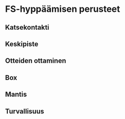 # FS-hyppäämisen perusteet

## Katsekontakti
## Keskipiste
## Otteiden ottaminen
## Box
## Mantis
## Turvallisuus